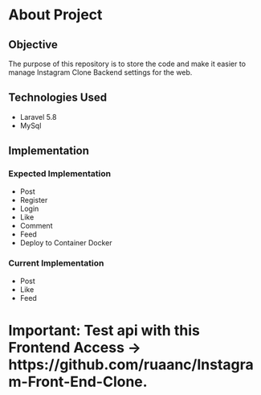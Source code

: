 
<h1>About Project</h1> 

<h2>Objective</h2>

<p>The purpose of this repository is to store the code and make it easier to manage Instagram Clone Backend settings for the web.</p>

<h2>Technologies Used</h2>
<ul> 
    <li>Laravel 5.8</li> 
    <li>MySql</li> 
</ul>

<h2>Implementation</h2>

<h3>Expected Implementation</h3>
<ul> 
    <li>Post</li> 
    <li>Register</li> 
    <li>Login</li> 
    <li>Like</li>
    <li>Comment</li>
    <li>Feed</i>
    <li>Deploy to Container Docker</li>
</ul>

<h3>Current Implementation</h3>
<ul> 
    <li>Post</li>  
    <li>Like</li>
    <li>Feed</li>
</ul>

<h1>Important: Test api with this Frontend Access -> https://github.com/ruaanc/Instagram-Front-End-Clone.</h1>
